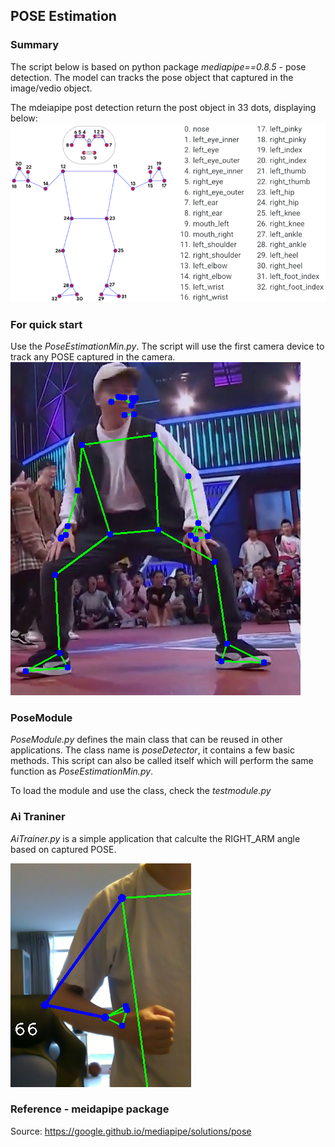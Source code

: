 ## POSE Estimation
### Summary
The script below is based on python package *mediapipe==0.8.5* - pose detection. The model can tracks the pose object that captured in the image/vedio object.

The mdeiapipe post detection return the post object in 33 dots, displaying below:
![](iamges/../images/pose_tracking_full_body_landmarks.png)

### For quick start
Use the *PoseEstimationMin.py*. The script will use the first camera device to track any POSE captured in the camera. 
![](iamges/../images/example.png)

### PoseModule
*PoseModule.py* defines the main class that can be reused in other applications. The class name is *poseDetector*, it contains a few basic methods. This script can also be called itself which will perform the same function as *PoseEstimationMin.py*.

To load the module and use the class, check the *testmodule.py*

### Ai Traniner
*AiTrainer.py* is a simple application that calculte the RIGHT_ARM angle based on captured POSE.

![](iamges/../images/right_arm.PNG)

### Reference - meidapipe package
Source: https://google.github.io/mediapipe/solutions/pose